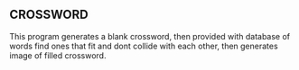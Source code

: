 ## CROSSWORD
This program generates a blank crossword, then provided with database of words find ones that fit and dont collide with each other, then generates image of filled crossword.